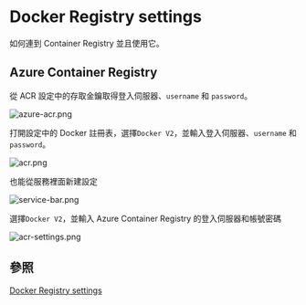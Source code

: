 # Docker Registry settings

如何連到 Container Registry 並且使用它。

## Azure Container Registry

從 ACR 設定中的存取金鑰取得登入伺服器、`username` 和 `password`。

![azure-acr.png](azure-acr.png)

打開設定中的 Docker 註冊表，選擇`Docker V2`，並輸入登入伺服器、`username` 和 `password`。

![acr.png](acr.png)

也能從服務裡面新建設定

![service-bar.png](service-bar.png)

選擇`Docker V2`，並輸入 Azure Container Registry 的登入伺服器和帳號密碼

![acr-settings.png](acr-settings.png)

## 參照

[Docker Registry settings](https://www.jetbrains.com/help/pycharm/settings-docker-registry.html)